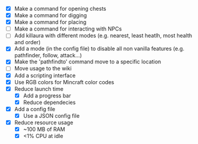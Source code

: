 * [X] Make a command for opening chests
* [X] Make a command for digging
* [X] Make a command for placing
* [ ] Make a command for interacting with NPCs
* [ ] Add killaura with different modes (e.g. nearest, least heatlh, most health and order)
* [X] Add a mode (in the config file) to disable all non vanilla features (e.g. pathfinder, follow, attack...)
* [X] Make the 'pathfindto' command move to a specific location
* [ ] Move usage to the wiki
* [X] Add a scripting interface
* [X] Use RGB colors for Mincraft color codes
* [X] Reduce launch time
  * [X] Add a progress bar
  * [X] Reduce dependecies
* [X] Add a config file
  * [X] Use a JSON config file
* [X] Reduce resource usage
  * [X] ~100 MB of RAM
  * [X] <1% CPU at idle
